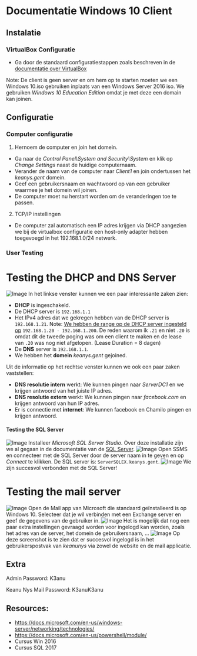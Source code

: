 # Documentatie Windows 10 Client

## Instalatie

### VirtualBox Configuratie
- Ga door de standaard configuratiestappen zoals beschreven in de [documentatie over VirtualBox](https://github.com/KeanuNys/Windows-Server/blob/master/Documentatie/Virtualbox%20%26%20Windows%20Installatie.md)

Note: De client is geen server en om hem op te starten moeten we een Windows 10.iso gebruiken inplaats van een Windows Server 2016 iso. We gebruiken *Windows 10 Education Edition* omdat je met deze een domain kan joinen.

## Configuratie

### Computer configuratie

1) Hernoem de computer en join het domein.
  * Ga naar de *Control Panel\System and Security\System* en klik op *Change Settings* naast de huidige computernaam. 
  * Verander de naam van de computer naar *Client1* en join ondertussen het *keanys.gent* domein.
  * Geef een gebruikersnaam en wachtwoord op van een gebruiker waarmee je het domein wil joinen.
  * De computer moet nu herstart worden om de veranderingen toe te passen.
  
2) TCP/IP instellingen
  * De computer zal automatisch een IP adres krijgen via DHCP aangezien we bij de virtualbox configuratie een host-only adapter hebben toegevoegd in het 192.168.1.0/24 netwerk.
  
### User Testing

# Testing the DHCP and DNS Server

![Image](https://github.com/KeanuNys/Windows-Server/blob/master/Screenshots/Exchange/Screenshot%20(493).png?raw=true)
In het linkse venster kunnen we een paar interessante zaken zien:
 * **DHCP** is ingeschakeld.
  * De DHCP server is `192.168.1.1`
  * Het IPv4 adres dat we gekregen hebben van de DHCP server is `192.168.1.21`. Note: [We hebben de range op de DHCP server ingesteld op](https://github.com/KeanuNys/Windows-Server/blob/master/Documentatie/Domain%20Controler%201.md) `192.168.1.20 - 192.168.1.200`. De reden waarom ik `.21` en niet `.20` is omdat dit de tweede poging was om een client te maken en de lease van `.20` was nog niet afgelopen. (Lease Duration = 8 dagen)
 * De **DNS** server is `192.168.1.1`.
 * We hebben het **domein** *keanys.gent* gejoined.

Uit de informatie op het rechtse venster kunnen we ook een paar zaken vaststellen:
 * **DNS resolutie intern** werkt: We kunnen pingen naar *ServerDC1* en we krijgen antwoord van het juiste IP adres.
 * **DNS resolutie extern** werkt: We kunnen pingen naar *facebook.com* en krijgen antwoord van hun IP adres.
 * Er is connectie met **internet**: We kunnen facebook en Chamilo pingen en krijgen antwoord.


#### Testing the SQL Server
![Image](https://github.com/KeanuNys/Windows-Server/blob/master/Screenshots/Exchange/Screenshot%20(486).png?raw=true)
Installeer *Microsoft SQL Server Studio*. Over deze installatie zijn we al gegaan in de documentatie van de [SQL Server](https://github.com/KeanuNys/Windows-Server/blob/master/Documentatie/SQL%20Server.md).
![Image](https://github.com/KeanuNys/Windows-Server/blob/master/Screenshots/Exchange/Screenshot%20(488).png?raw=true)
Open SSMS en connecteer met de SQL Server door de server naam in te geven en op *Connect* te klikken. De SQL server is: `ServerSQLEX.keanys.gent`.
![Image](https://github.com/KeanuNys/Windows-Server/blob/master/Screenshots/Exchange/Screenshot%20(489).png?raw=true)
We zijn succesvol verbonden met de SQL Server!

# Testing the mail server

![Image](https://github.com/KeanuNys/Windows-Server/blob/master/Screenshots/Exchange/Screenshot%20(487).png?raw=true)
Open de Mail app van Microsoft die standaard geïnstalleerd is op Windows 10. Selecteer dat je wil verbinden met een Exchange server en geef de gegevens van de gebruiker in. 
![Image](https://github.com/KeanuNys/Windows-Server/blob/master/Screenshots/Exchange/Screenshot%20(491).png?raw=true)
Het is mogelijk dat nog een paar extra instellingen gevraagd worden voor ingelogd kan worden, zoals het adres van de server, het domein de gebruikersnaam, ... 
![Image](https://github.com/KeanuNys/Windows-Server/blob/master/Screenshots/Exchange/Screenshot%20(490).png?raw=true)
Op deze screenshot is te zien dat er succesvol ingelogd is in het gebruikerspostvak van *keanunys* via zowel de website en de mail applicatie. 

## Extra
Admin Password: K3anu

Keanu Nys Mail Password: K3anuK3anu

## Resources:

- https://docs.microsoft.com/en-us/windows-server/networking/technologies/
- https://docs.microsoft.com/en-us/powershell/module/
- Cursus Win 2016
- Cursus SQL 2017
